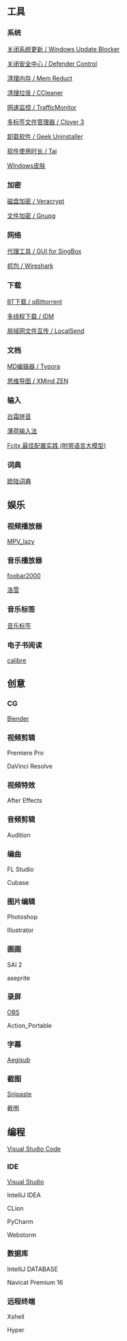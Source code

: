 ## 工具

### 系统

[关闭系统更新 / Windows Update Blocker](https://www.sordum.org/9470/windows-update-blocker-v1-8/)

[关闭安全中心 / Defender Control](https://www.sordum.org/9480/defender-control-v2-1/)

[清理内存 / Mem Reduct](https://www.henrypp.org/product/memreduct/)

[清理垃圾 / CCleaner](https://www.ccleaner.com/)

[网速监控 / TrafficMonitor](https://github.com/zhongyang219/TrafficMonitor)

[多标签文件管理器 / Clover 3](http://cn.ejie.me/)

[卸载软件 / Geek Uninstaller](https://geekuninstaller.com/)

[软件使用时长 / Tai](https://github.com/Planshit/Tai)

[WIndows皮肤](https://github.com/eythaann/Seelen-UI)

### 加密
[磁盘加密 / Veracrypt](https://www.veracrypt.fr/en/Downloads.html)

[文件加密 / Gnupg](https://gnupg.org/download/index.html)

### 网络

[代理工具 / GUI for SingBox](https://github.com/GUI-for-Cores/GUI.for.SingBox)

[抓包 / Wireshark](https://wireshark.org)

### 下载

[BT下载 / qBittorrent](https://github.com/c0re100/qBittorrent-Enhanced-Edition)

[多线程下载 / IDM](https://github.com/glucyzz/IDM/blob/main/IDM_v6.41.2_Setup_by-System3206.exe)

[局域网文件互传 / LocalSend](https://localsend.org/zh-CN/download)

### 文档

[MD编辑器 / Typora](https://typora.io/)

[思维导图 / XMind ZEN](https://xmind.app/)

### 输入

[白霜拼音](https://github.com/gaboolic/rime-frost)

[薄荷输入法](https://github.com/Mintimate/oh-my-rime)

[Fcitx 最佳配置实践 (附带语言大模型)](https://manateelazycat.github.io/2024/12/17/fcitx-best-config/)
### 词典

[欧陆词典](https://www.eudic.net/v4/en/app/eudic)



## 娱乐

### 视频播放器

[MPV_lazy](https://github.com/hooke007/MPV_lazy)

### 音乐播放器

[foobar2000](https://www.foobar2000.org/)

[洛雪](https://github.com/lyswhut/lx-music-desktop#readme)
### 音乐标签

[音乐标签](https://www.cnblogs.com/vinlxc/p/11347744.html)

### 电子书阅读

[calibre](http://calibre-ebook.com/)

## 创意

### CG

[Blender](https://www.blender.org/)

### 视频剪辑
Premiere Pro

DaVinci Resolve

### 视频特效
After Effects

### 音频剪辑
Audition

### 编曲
FL Studio

Cubase

### 图片编辑
Photoshop

Illustrator 

### 画画
SAI 2

aseprite

### 录屏
[OBS](https://obsproject.com/)

Action_Portable

### 字幕
[Aegisub](https://aegisub.org/)

### 截图
[Snipaste](https://www.snipaste.com/download.html)

截图



## 编程

[Visual Studio Code](https://code.visualstudio.com/)

### IDE

[Visual Studio](https://visualstudio.microsoft.com/zh-hans/vs/)

IntelliJ IDEA

CLion

PyCharm 

Webstorm

### 数据库

IntelliJ DATABASE

Navicat Premium 16

### 远程终端

Xshell

Hyper

